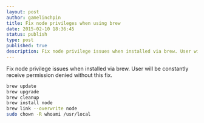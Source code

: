 ```yaml
---
layout: post
author: gamelinchpin
title: Fix node privileges when using brew
date: 2015-02-10 18:36:45
status: publish
type: post
published: true
description: Fix node privilege issues when installed via brew. User will be constantly receive permission denied without this fix.
---
```


Fix node privilege issues when installed via brew. User will be constantly receive permission denied without this fix.

``` bash
brew update
brew upgrade
brew cleanup
brew install node
brew link --overwrite node
sudo chown -R whoami /usr/local
```
